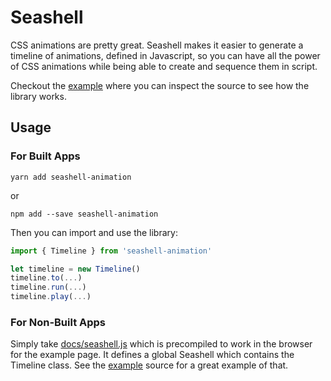 # Seashell

CSS animations are pretty great. Seashell makes it easier to generate a timeline of animations, defined in Javascript, so you can have all the power of CSS animations while being able to create and sequence them in script.

Checkout the [example](https://nickgravelyn.github.io/seashell) where you can inspect the source to see how the library works.

## Usage

### For Built Apps

```
yarn add seashell-animation
```

or

```
npm add --save seashell-animation
```

Then you can import and use the library:

```js
import { Timeline } from 'seashell-animation'

let timeline = new Timeline()
timeline.to(...)
timeline.run(...)
timeline.play(...)
```

### For Non-Built Apps

Simply take [docs/seashell.js](docs/seashell.js) which is precompiled to work in the browser for the example page. It defines a global Seashell which contains the Timeline class. See the [example](https://nickgravelyn.github.io/seashell) source for a great example of that.
